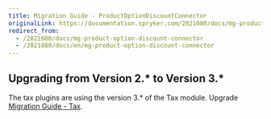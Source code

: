 ```yaml
---
title: Migration Guide - ProductOptionDiscountConnector
originalLink: https://documentation.spryker.com/2021080/docs/mg-product-option-discount-connector
redirect_from:
  - /2021080/docs/mg-product-option-discount-connector
  - /2021080/docs/en/mg-product-option-discount-connector
---
```


## Upgrading from Version 2.* to Version 3.*
The tax plugins are using the version 3.* of the Tax module. Upgrade [Migration Guide - Tax](/docs/scos/dev/migration-and-integration/202001.0/module-migration-guides/migration-guide-tax.html).
